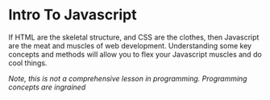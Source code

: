 Intro To Javascript 
================================
If HTML are the skeletal structure, and CSS are the clothes, then
Javascript are the meat and muscles of web development. Understanding some key concepts
and methods will allow you to flex your Javascript muscles and do cool things.

*Note, this is not a comprehensive lesson in programming.  Programming concepts are ingrained*
